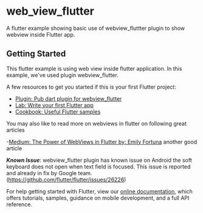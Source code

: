 # web_view_flutter

A flutter example showing basic use of webview_fluttter plugin to show webview inside Flutter app.

## Getting Started

This flutter example is using web view inside flutter application. In this example, we've used plugin webview_flutter.

A few resources to get you started if this is your first Flutter project:

- [Plugin: Pub dart plugin for webview_flutter](https://pub.dartlang.org/packages/webview_flutter)
- [Lab: Write your first Flutter app](https://flutter.io/docs/get-started/codelab)
- [Cookbook: Useful Flutter samples](https://flutter.io/docs/cookbook)

You may also like to read more on webviews in flutter on following great articles

-[Medium: The Power of WebViews in Flutter by: Emily Fortuna](https://medium.com/flutter-io/the-power-of-webviews-in-flutter-a56234b57df2)
another good article 

***Known Issue***: webview_flutter plugin has known issue on Android the soft keyboard does not open when text field is focused. This issue is reported and already in fix by Google team. (https://github.com/flutter/flutter/issues/26226)

For help getting started with Flutter, view our 
[online documentation](https://flutter.io/docs), which offers tutorials, 
samples, guidance on mobile development, and a full API reference.
